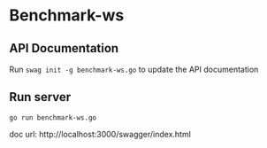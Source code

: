 # Benchmark-ws

## API Documentation

Run `swag init -g benchmark-ws.go` to update the API documentation

## Run server

`go run benchmark-ws.go`

doc url: http://localhost:3000/swagger/index.html